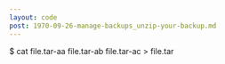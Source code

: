 ```yaml
---
layout: code
post: 1970-09-26-manage-backups_unzip-your-backup.md
---
```



$ cat file.tar-aa file.tar-ab file.tar-ac &#62; file.tar
